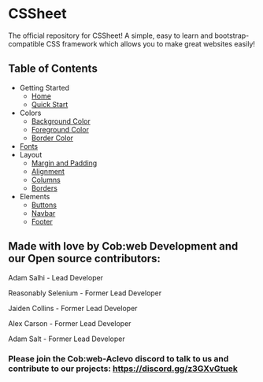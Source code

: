 # CSSheet
The official repository for CSSheet! A simple, easy to learn and bootstrap-compatible CSS framework which allows you to make great websites easily!

## Table of Contents
* Getting Started
  * [Home](/)
  * [Quick Start](/quick_start)
* Colors
  * [Background Color](/background_color)
  * [Foreground Color](/foreground_color)
  * [Border Color](/border_color)
* [Fonts](/fonts)
* Layout
  * [Margin and Padding](/margin_padding)
  * [Alignment](/alignment)
  * [Columns](/columns)
  * [Borders](/border)
* Elements
  * [Buttons](/buttons)
  * [Navbar](/navbar)
  * [Footer](/footer)


## Made with love by Cob:web Development and our Open source contributors:

Adam Salhi - Lead Developer

Reasonably Selenium - Former Lead Developer

Jaiden Collins - Former Lead Developer

Alex Carson - Former Lead Developer

Adam Salt - Former Lead Developer

### Please join the Cob:web-Aclevo discord to talk to us and contribute to our projects: https://discord.gg/z3GXvGtuek

